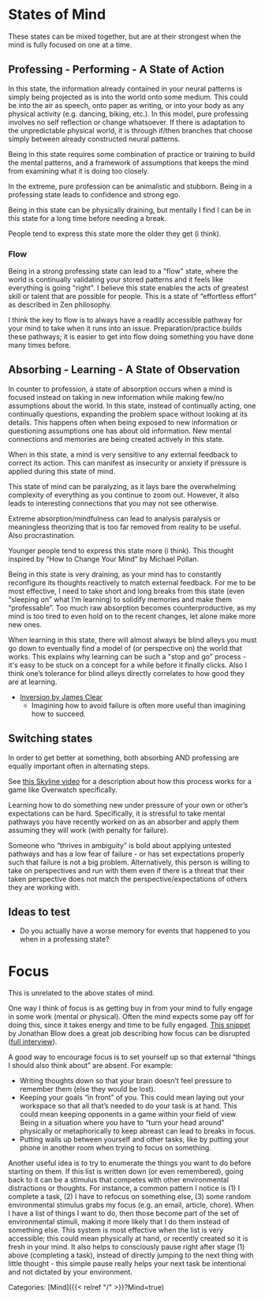# States of Mind

These states can be mixed together, but are at their strongest when the mind is
fully focused on one at a time.


## Professing - Performing - A State of Action

In this state, the information already contained in your neural patterns is
simply being projected as is into the world onto some medium.  This could be
into the air as speech, onto paper as writing, or into your body as any physical
activity (e.g. dancing, biking, etc.).  In this model, pure professing involves
no self reflection or change whatsoever.  If there is adaptation to the
unpredictable physical world, it is through if/then branches that choose simply
between already constructed neural patterns.  

Being in this state requires some combination of practice or training to build
the mental patterns, and a framework of assumptions that keeps the mind from
examining what it is doing too closely.  

In the extreme, pure profession can be animalistic and stubborn. Being in a 
professing state leads to confidence and strong ego.

Being in this state can be physically draining, but mentally I find I can be in this state for a long time before needing a break.

People tend to express this state more the older they get (i think).


### Flow

Being in a strong professing state can lead to a "flow" state, where the world
is continually validating your stored patterns and it feels like everything is
going "right".  I believe this state enables the acts of greatest skill or
talent that are possible for people.  This is a state of “effortless effort” as described in Zen philosophy.

I think the key to flow is to always have a readily accessible pathway for your mind to take when it runs into an issue.  Preparation/practice builds these pathways; it is easier to get into flow doing something you have done many times before.


## Absorbing - Learning - A State of Observation

In counter to profession, a state of absorption occurs when a mind is focused
instead on taking in new information while making few/no assumptions about the
world.  In this state, instead of continually acting, one continually
questions, expanding the problem space without looking at its details.  This
happens often when being exposed to new information or questioning assumptions
one has about old information.  New mental connections and memories are being
created actively in this state.

When in this state, a mind is very sensitive to any external feedback to
correct its action.  This can manifest as insecurity or anxiety if pressure is
applied during this state of mind.

This state of mind can be paralyzing, as it lays bare the overwhelming
complexity of everything as you continue to zoom out.  However, it also leads to
interesting connections that you may not see otherwise.

Extreme absorption/mindfulness can lead to analysis paralysis or meaningless
theorizing that is too far removed from reality to be useful.  Also
procrastination.

Younger people tend to express this state more (i think).  This thought
inspired by “How to Change Your Mind” by Michael Pollan.

Being in this state is very draining, as your mind has to constantly
reconfigure its thoughts reactively to match external feedback.  For me to be
most effective, I need to take short and long breaks from this state (even
“sleeping on” what I’m learning) to solidify memories and make them
“professable”.  Too much raw absorption becomes counterproductive, as my mind
is too tired to even hold on to the recent changes, let alone make more new
ones.

When learning in this state, there will almost always be blind alleys you must
go down to eventually find a model of (or perspective on) the world that works.
This explains why learning can be such a "stop and go" process - it's easy to
be stuck on a concept for a while before it finally clicks.  Also I think one’s
tolerance for blind alleys directly correlates to how good they are at
learning.

- [Inversion by James Clear](https://jamesclear.com/inversion)
  - Imagining how to avoid failure is often more useful than imagining how to
    succeed.


## Switching states

In order to get better at something, both absorbing AND professing are equally
important often in alternating steps.  

See [this Skyline video](https://www.youtube.com/watch?v=JLloQvOv1W4) for a
description about how this process works for a game like Overwatch
specifically.

Learning how to do something new under pressure of your own or other’s
expectations can be hard.  Specifically, it is stressful to take mental
pathways you have recently worked on as an absorber and apply them assuming
they will work (with penalty for failure).  

Someone who “thrives in ambiguity” is bold about applying untested pathways and
has a low fear of failure - or has set expectations properly such that failure
is not a big problem.  Alternatively, this person is willing to take on
perspectives and run with them even if there is a threat that their taken
perspective does not match the perspective/expectations of others they are
working with.  


## Ideas to test

 - Do you actually have a worse memory for events that happened to you when in
   a professing state?

# Focus

This is unrelated to the above states of mind.  

One way I think of focus is as getting buy in from your mind to fully engage in
some work (mental or physical).  Often the mind expects some pay off for doing
this, since it takes energy and time to be fully engaged.  [This
snippet](https://www.youtube.com/watch?v=ryB_VQ__KeE) by Jonathan Blow does a
great job describing how focus can be disrupted ([full
interview](https://www.youtube.com/watch?v=4Ej_3NKA3pk)).

A good way to encourage focus is to set yourself up so that external “things I should also think about” are absent.  For example:

 - Writing thoughts down so that your brain doesn’t feel pressure to remember
   them (else they would be lost).
 - Keeping your goals “in front” of you.  This could mean laying out your
   workspace so that all that’s needed to do your task is at hand.  This could
   mean keeping opponents in a game within your field of view.  Being in a
   situation where you have to “turn your head around” physically or
   metaphorically to keep abreast can lead to breaks in focus.
 - Putting walls up between yourself and other tasks, like by putting your
   phone in another room when trying to focus on something.

Another useful idea is to try to enumerate the things you want to do before
starting on them.  If this list is written down (or even remembered), going
back to it can be a stimulus that competes with other environmental
distractions or thoughts.  For instance, a common pattern I notice is (1) I
complete a task, (2) I have to refocus on something else, (3) some random
environmental stimulus grabs my focus (e.g. an email, article, chore).  When I
have a list of things I want to do, then those become part of the set of
environmental stimuli, making it more likely that I do them instead of
something else.  This system is most effective when the list is very
accessible; this could mean physically at hand, or recently created so it is
fresh in your mind.  It also helps to consciously pause right after stage (1)
above (completing a task), instead of directly jumping to the next thing with
little thought - this simple pause really helps your next task be intentional
and not dictated by your environment.

Categories:
[Mind]({{< relref "/" >}}?Mind=true)